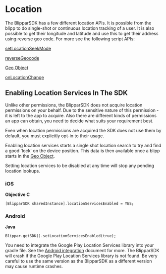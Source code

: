 # Location

The BlipparSDK has a few different location APIs. It is possible from the blipp to do single-shot or continuous location tracking of a user. It is also possible to get their longitude and latitude and use this to get their address using reverse geo code. For more see the following script APIs:

[setLocationSeekMode](https://developer.blippar.com/portal/ar-api/documentation/method/Blipp/setLocationSeekMode)

[reverseGeocode](https://developer.blippar.com/portal/ar-api/documentation/method/Blipp/reverseGeocode)

[Geo Object](https://developer.blippar.com/portal/ar-api/documentation/#class/Geo)

[onLocationChange](https://developer.blippar.com/portal/ar-api/documentation/method/Scene/onLocationChange/)

## Enabling Location Services In The SDK

Unlike other permissions, the BlipparSDK does not acquire location permissions on your behalf. Due to the sensitive nature of this permission - it is left to the app to acquire. Also there are different kinds of permissions an app can obtain, you need to decide what suits your requirement best.

Even when location permissions are acquired the SDK does not use them by default, you must explicitly opt-in to their usage.

Enabling location services starts a single shot location search to try and find a good 'lock' on the device position. This data is then available once a blipp starts in the [Geo Object](https://developer.blippar.com/portal/ar-api/documentation/#class/Geo).

Setting location services to be disabled at any time will stop any pending location lookups.

### iOS

**Objective C**

    [BlipparSDK sharedInstance].locationServicesEnabled = YES;

### Android

**Java**

    Blippar.getSDK().setLocationServicesEnabled(true);

You need to integrate the Google Play Location Services library into your gradle file. See the [Android integration](android/README.md) document for more.
The BlipparSDK will crash if the Google Play Location Services library is not found. Be very careful to use the same version as the BlipparSDK as a different version may cause runtime crashes.